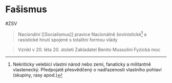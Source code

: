 # Fašismus

#ZSV

> Nacionální [[Socialismus]]
> pravice
> Nacionálně šovinistické[^1] a rasistické hnutí spojené s totalitní formou vlády

> Vznikl v 20. léta 20. století
> Zakladatel Benito Mussolini
> Fyzická moc

[^1]: Nekriticky velebící vlastní národ nebo zemi, fanaticky a militantně vlastenecký.
Předpojatě přesvědčený o nadřazenosti vlastního pohlaví (skupiny, rasy apod.)